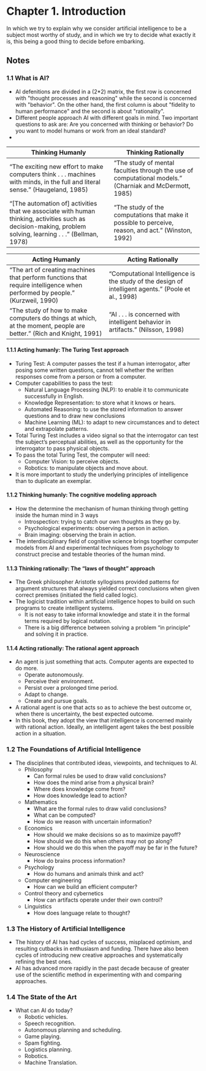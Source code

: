 # Chapter 1. Introduction

In which we try to explain why we consider artificial intelligence to be a subject most worthy of study, and in which we try to decide what exactly it is, this being a good thing to decide before embarking.

## Notes

### 1.1 What is AI?

- AI defenitions are divided in a (2*2) matrix, the first row is concerned with "thought processes and reasoning" while the second is concerned with "behavior". On the other hand, the first column is about "fidelity to human performance" and the second is about "rationality".
- Different people approach AI with different goals in mind. Two important questions to ask are: Are you concerned with thinking or behavior? Do you want to model humans or work from an ideal standard?
- 
|Thinking Humanly| Thinking Rationally |
|--|--|
| “The exciting new effort to make computers think . . . machines with minds, in the full and literal sense.” (Haugeland, 1985) | “The study of mental faculties through the use of computational models.” (Charniak and McDermott, 1985) |
|“[The automation of] activities that we associate with human thinking, activities such as decision-making, problem solving, learning . . .” (Bellman, 1978) | “The study of the computations that make it possible to perceive, reason, and act.” (Winston, 1992)

|Acting Humanly|Acting Rationally|
|--|--|
| “The art of creating machines that perform functions that require intelligence when performed by people.” (Kurzweil, 1990)|  “Computational Intelligence is the study of the design of intelligent agents.” (Poole et al., 1998)  |
|“The study of how to make computers do things at which, at the moment, people are better.” (Rich and Knight, 1991) | “AI . . . is concerned with intelligent behavior in artifacts.” (Nilsson, 1998)

#### 1.1.1 Acting humanly: The Turing Test approach

- Turing Test: A computer passes the test if a human interrogator, after posing some written questions, cannot tell whether the written responses come from a person or from a computer.
- Computer capabilities to pass the test:
	- Natural Language Processing (NLP): to enable it to communicate successfully in English.
	- Knowledge Representation:  to store what it knows or hears.
	- Automated Reasoning: to use the stored information to answer questions and to draw new conclusions
	- Machine Learning (ML): to adapt to new circumstances and to detect and extrapolate patterns.
- Total Turing Test includes a video signal so that the interrogator can test the subject’s perceptual abilities, as well as the opportunity for the interrogator to pass physical objects.
- To pass the total Turing Test, the computer will need:
	- Computer Vision: to perceive objects.
	- Robotics: to manipulate objects and move about.
- It is more important to study the underlying principles of intelligence than to duplicate an exemplar.

#### 1.1.2 Thinking humanly: The cognitive modeling approach

- How the determine the mechanism of human thinking throgh getting inside the human mind in 3 ways
	- Introspection: trying to catch our own thoughts as they go by.
	- Psychological experiments: observing a person in action.
	- Brain imaging: observing the brain in action.
- The interdisciplinary field of cognitive science brings together computer models from AI and experimental techniques from psychology to construct precise and testable theories of the human mind.

#### 1.1.3 Thinking rationally: The “laws of thought” approach

- The Greek philosopher Aristotle syllogisms provided patterns for argument structures that always yielded correct conclusions when given correct premises (initiated the field called logic).
- The logicist tradition within artificial intelligence hopes to build on such programs to create intelligent systems.
	- It is not easy to take informal knowledge and state it in the formal terms required by logical notation.
	- There is a big difference between solving a problem “in principle” and solving it in practice.

#### 1.1.4 Acting rationally: The rational agent approach

- An agent is just something that acts. Computer agents are expected to do more.
	- Operate autonomously.
	- Perceive their environment.
	- Persist over a prolonged time period.
	- Adapt to change.
	- Create and pursue goals.
- A rational agent is one that acts so as to achieve the best outcome or, when there is uncertainty, the best expected outcome.
- In this book, they adopt the view that intelligence is concerned mainly with rational action. Ideally, an intelligent agent takes the best possible action in a situation.

### 1.2 The Foundations of Artificial Intelligence
- The disciplines that contributed ideas, viewpoints, and techniques to AI.
	- Philosophy
		- Can formal rules be used to draw valid conclusions?
		- How does the mind arise from a physical brain?
		- Where does knowledge come from?
		- How does knowledge lead to action?
	- Mathematics
		- What are the formal rules to draw valid conclusions?
		- What can be computed?
		- How do we reason with uncertain information?
	- Economics
		- How should we make decisions so as to maximize payoff?
		-  How should we do this when others may not go along?
		- How should we do this when the payoff may be far in the future?
	- Neuroscience
		- How do brains process information?
	- Psychology
		- How do humans and animals think and act?
	- Computer engineering
		- How can we build an efficient computer?
	- Control theory and cybernetics
		- How can artifacts operate under their own control?
	- Linguistics
		- How does language relate to thought?

### 1.3 The History of Artificial Intelligence

- The history of AI has had cycles of success, misplaced optimism, and resulting cutbacks in enthusiasm and funding. There have also been cycles of introducing new creative approaches and systematically refining the best ones.
- AI has advanced more rapidly in the past decade because of greater use of the scientific method in experimenting with and comparing approaches.

### 1.4 The State of the Art
- What can AI do today?
	- Robotic vehicles.
	- Speech recognition.
	- Autonomous planning and scheduling.
	- Game playing.
	- Spam fighting.
	- Logistics planning.
	- Robotics.
	- Machine Translation.
